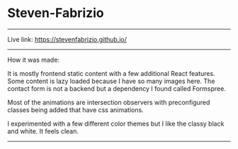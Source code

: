 # Steven-Fabrizio

---

Live link: https://stevenfabrizio.github.io/

---

How it was made:

It is mostly frontend static content with a few additional React features. Some content is lazy loaded because I have so many images here. The contact form is not a backend but a dependency I found called Formspree.

Most of the animations are intersection observers with preconfigured classes being added that have css animations.

I experimented with a few different color themes but I like the classy black and white. It feels clean.

---
